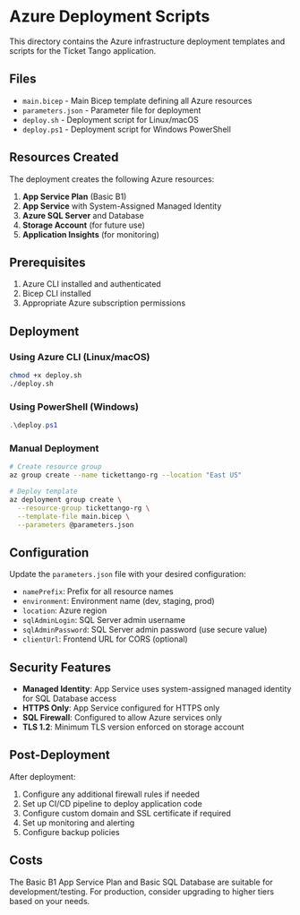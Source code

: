 # Azure Deployment Scripts

This directory contains the Azure infrastructure deployment templates and scripts for the Ticket Tango application.

## Files

- `main.bicep` - Main Bicep template defining all Azure resources
- `parameters.json` - Parameter file for deployment
- `deploy.sh` - Deployment script for Linux/macOS
- `deploy.ps1` - Deployment script for Windows PowerShell

## Resources Created

The deployment creates the following Azure resources:

1. **App Service Plan** (Basic B1)
2. **App Service** with System-Assigned Managed Identity
3. **Azure SQL Server** and Database
4. **Storage Account** (for future use)
5. **Application Insights** (for monitoring)

## Prerequisites

1. Azure CLI installed and authenticated
2. Bicep CLI installed
3. Appropriate Azure subscription permissions

## Deployment

### Using Azure CLI (Linux/macOS)

```bash
chmod +x deploy.sh
./deploy.sh
```

### Using PowerShell (Windows)

```powershell
.\deploy.ps1
```

### Manual Deployment

```bash
# Create resource group
az group create --name tickettango-rg --location "East US"

# Deploy template
az deployment group create \
  --resource-group tickettango-rg \
  --template-file main.bicep \
  --parameters @parameters.json
```

## Configuration

Update the `parameters.json` file with your desired configuration:

- `namePrefix`: Prefix for all resource names
- `environment`: Environment name (dev, staging, prod)
- `location`: Azure region
- `sqlAdminLogin`: SQL Server admin username
- `sqlAdminPassword`: SQL Server admin password (use secure value)
- `clientUrl`: Frontend URL for CORS (optional)

## Security Features

- **Managed Identity**: App Service uses system-assigned managed identity for SQL Database access
- **HTTPS Only**: App Service configured for HTTPS only
- **SQL Firewall**: Configured to allow Azure services only
- **TLS 1.2**: Minimum TLS version enforced on storage account

## Post-Deployment

After deployment:

1. Configure any additional firewall rules if needed
2. Set up CI/CD pipeline to deploy application code
3. Configure custom domain and SSL certificate if required
4. Set up monitoring and alerting
5. Configure backup policies

## Costs

The Basic B1 App Service Plan and Basic SQL Database are suitable for development/testing. For production, consider upgrading to higher tiers based on your needs.